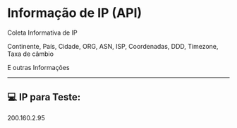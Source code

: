 # Informação de IP (API)
Coleta Informativa de IP

Continente, País, Cidade, ORG, ASN, ISP, Coordenadas, DDD, Timezone, Taxa de câmbio 

E outras Informações

-------------------------

💻 IP para Teste:
-----
200.160.2.95


